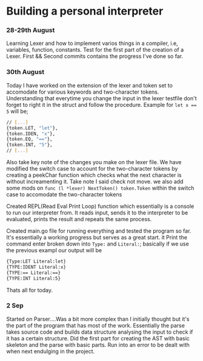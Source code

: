 # Building a personal interpreter
### 28-29th August

Learning Lexer and how to implement varios things in a compiler, i.e, variables, function, constants.
Test for the first part of the creation of a Lexer.
First && Second commits contains the progress I've done so far.


### 30th August
Today I have worked on the extension of the lexer and token set to accomodate for various keywords and two-character tokens.
Understanding that everytime you change the input in the lexer testfile don't forget to right it in the struct and follow the procedure. Example for `let x == 5` will be;
```bash
// [...]
{token.LET, "let"},
{token.IDEN, "x"},
{token.EQ, "=="},
{token.INT, "5"},
// [...]
```
Also take key note of the changes you make on the lexer file. We have modified the switch case to account for the two-character tokens by creating a peekChar function which checks what the next character is without increamenting it.
Take note I said check not move.
we also add some mods on `func (l *lexer) NextToken() token.Token` within the switch case to accomodate the two-character tokens 

Created REPL(Read Eval Print Loop) function which essentially is a console to run our interpreter from. It reads input, sends it to the interpreter to be evaluated, prints the result and repeats the same process.


Created main.go file for running everything and tested the program so far. It's essentially a working progress but serves as a great start.
it Print the command enter broken down into `Type:` and `Literal:`; basically if we use the previous exampl our output will be

```bash
{Type:LET Literal:let}
{TYPE:IDENT Literal:x}
{TYPE:== Literal:==}
{TYPE:INT Literal:5}
```
Thats all for today.

### 2 Sep
Started on Parser....Was a bit more complex than I initially thought but it's the part of the program that has most of the work.
Essentially the parse takes source code and builds data structure analysing the input to check if it has a certain structure.
Did the first part for creating the AST with basic skeleton and the parse with basic parts. Run into an error to be dealt with when next endulging in the project. 